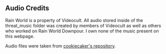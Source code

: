 ## Audio Credits

Rain World is a property of Videocult. All audio stored inside of the threat_music folder was created by members of Videocult as well as others who worked on Rain World Downpour. I own none of the music present on this webpage.

Audio files were taken from [cookiecaker's repository](https://github.com/cookiecaker/Rain-World-Sounds).